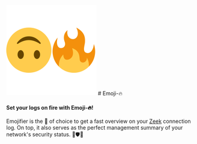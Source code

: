 <img src="docs/emojifier_logo.png" width="240" height="240" />
# Emoji-🔥

#### Set your logs on fire with Emoji-🔥!

Emojifier is the 🔨 of choice to get a fast overview on your [Zeek](https://www.zeek.org/) connection log.
On top, it also serves as the perfect management summary of your network's security status. 👹🛡️🏢
